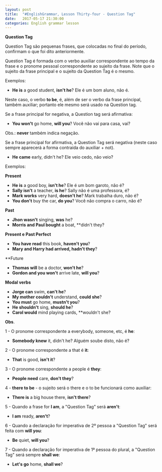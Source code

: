 ```yaml
---
layout: post
title:  "#EnglishGrammar, Lesson Thirty-four - Question Tag"
date:   2017-05-17 21:30:00
categories: English grammar lesson
---
```


**Question Tag**

Question Tag são pequenas frases, que colocadas no final do período, confirmam o que foi dito anteriormente.

Question Tag é formada com o verbo auxiliar correspondente ao tempo da frase e o pronome pessoal correspondente ao sujeito da frase. Note que o sujeito da frase principal e o sujeito da Question Tag é o mesmo.

Exemplos:

 - **He is** a good student, **isn't he**? Ele é um bom aluno, não é.

Neste caso, o verbo **to be**, é, além de ser o verbo da frase principal, também auxiliar; portanto ele mesmo será usado na Question tag.

Se a frase principal for negativa, a Question tag será afirmativa:

 - **You won't** go home, **will you**? Você não vai para casa, vai?

Obs.: **never** também indica negação.

Se a frase principal for afirmativa, a Question Tag será negativa (neste caso sempre aparecerá a forma contraída do auxiliar + not).

 - **He came** early, didn't he? Ele veio cedo, não veio?

Exemplos:

**Present**

 - **He is** a good boy, **isn't he**? Ele é um bom garoto, não é?
 - **Sally isn't** a teacher, **is he**? Sally não é uma professora, é?
 - **Mark works** very hard, **doesn't he**? Mark trabalha duro, não é?
 - **You don't** buy the car, **do you**? Você não compra o carro, não é?

**Past**

 - **Jhon wasn't** singing, **was** he?
 - **Morris and Paul bought** a boat, **didn't they?

**Present e Past Perfect**

 - **You have read** this book, **haven't you**?
 - **Mary and Harry had arrived, hadn't they**?

**Future

 - **Thomas will** be a doctor, **won't he**?
 - **Gordon and you won't** arrive late, **will you**?

**Modal verbs**

 - **Jorge can** swim, **can't he**?
 - **My mother couldn't** understand, **could she**?
 - **You must** go home, **mustn't you**?
 - **He shouldn't** sing, **should he**?
 - **Carol would** mind playing cards, **wouldn't she?

**Obs**.

1 - O pronome correspondente a everybody, someone, etc, é **he**:

 - **Somebody knew** it, didn't he? Alguém soube disto, não é?

2 - O pronome correspondente a that é **it**:

 - **That** is good, **isn't it**?

3 - O pronome correspondente a people é **they**:

 - **People need** care, **don't they**?

4 - **there to be** - o sujeito será o there e o to be funcionará como auxiliar:

 - **There is** a big house there, **isn't there**?

5 - Quando a frase for **I am**, a "Question Tag" será **aren't**:

 - **I am** ready, **aren't**?

6 - Quando a declaração for imperativa de 2º pessoa a "Question Tag" será feita com **will you**:

 - **Be** quiet, **will you**?

7 - Quando a declaração for imperativa de 1ª pessoa do plural, a "Question Tag" será sempre **shall we**:

 - **Let's go** home, **shall we**?

 


